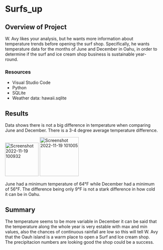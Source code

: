 # Surfs_up

## Overview of Project

W. Avy likes your analysis, but he wants more information about temperature trends before opening the surf shop. Specifically, he wants temperature data for the months of June and December in Oahu, in order to determine if the surf and ice cream shop business is sustainable year-round.


### Resources

- Visual Studio Code
- Python
- SQLite
- Weather data: hawaii.sqlite

## Results

Data shows there is not a big difference in temperature when comparing June and December. There is a 3-4 degree average temperature difference.

<img width="110" alt="Screenshot 2022-11-19 100932" src="https://user-images.githubusercontent.com/108438270/202863070-e7bf73ae-4f8c-44a0-96c4-58a539d4fa0b.png">
<img width="128" alt="Screenshot 2022-11-19 101005" src="https://user-images.githubusercontent.com/108438270/202863071-883b749c-e23e-4326-984c-ee3bcabae1b5.png">

June had a minimum temperature of 64°F while December had a minimum of 56°F. The difference being only 9°F is not a stark difference in how cold it can be in Oahu.


## Summary

The temperature seems to be more variable in December it can be said that the temperature along the whole year is very estable with max and min values, also the chances of continuous rainfall are low so this will tell W. Avy that the Oauh island is a warm place to open a Surf and Ice cream shop. The precipitacion numbers are looking good the shop could be a success.
